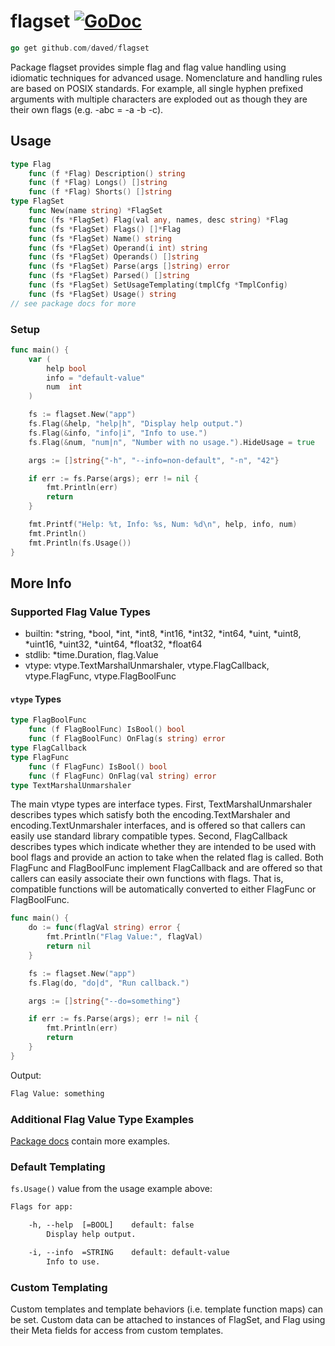 # flagset [![GoDoc](https://pkg.go.dev/badge/github.com/daved/flagset.svg)](https://pkg.go.dev/github.com/daved/flagset)

```go
go get github.com/daved/flagset
```

Package flagset provides simple flag and flag value handling using idiomatic techniques for advanced
usage. Nomenclature and handling rules are based on POSIX standards. For example, all single hyphen
prefixed arguments with multiple characters are exploded out as though they are their own flags
(e.g. -abc = -a -b -c). 

## Usage

```go
type Flag
    func (f *Flag) Description() string
    func (f *Flag) Longs() []string
    func (f *Flag) Shorts() []string
type FlagSet
    func New(name string) *FlagSet
    func (fs *FlagSet) Flag(val any, names, desc string) *Flag
    func (fs *FlagSet) Flags() []*Flag
    func (fs *FlagSet) Name() string
    func (fs *FlagSet) Operand(i int) string
    func (fs *FlagSet) Operands() []string
    func (fs *FlagSet) Parse(args []string) error
    func (fs *FlagSet) Parsed() []string
    func (fs *FlagSet) SetUsageTemplating(tmplCfg *TmplConfig)
    func (fs *FlagSet) Usage() string
// see package docs for more
```

### Setup

```go
func main() {
    var (
        help bool
        info = "default-value"
        num  int
    )

    fs := flagset.New("app")
    fs.Flag(&help, "help|h", "Display help output.")
    fs.Flag(&info, "info|i", "Info to use.")
    fs.Flag(&num, "num|n", "Number with no usage.").HideUsage = true

    args := []string{"-h", "--info=non-default", "-n", "42"}

    if err := fs.Parse(args); err != nil {
        fmt.Println(err)
        return
    }

    fmt.Printf("Help: %t, Info: %s, Num: %d\n", help, info, num)
    fmt.Println()
    fmt.Println(fs.Usage())
}
```

## More Info

### Supported Flag Value Types

- builtin: *string, *bool, *int, *int8, *int16, *int32, *int64, *uint, *uint8, *uint16, *uint32,
*uint64, *float32, *float64
- stdlib: *time.Duration, flag.Value
- vtype: vtype.TextMarshalUnmarshaler, vtype.FlagCallback, vtype.FlagFunc, vtype.FlagBoolFunc

#### `vtype` Types

```go
type FlagBoolFunc
    func (f FlagBoolFunc) IsBool() bool
    func (f FlagBoolFunc) OnFlag(s string) error
type FlagCallback
type FlagFunc
    func (f FlagFunc) IsBool() bool
    func (f FlagFunc) OnFlag(val string) error
type TextMarshalUnmarshaler
```

The main vtype types are interface types. First, TextMarshalUnmarshaler describes types which
satisfy both the encoding.TextMarshaler and encoding.TextUnmarshaler interfaces, and is offered so
that callers can easily use standard library compatible types. Second, FlagCallback describes types
which indicate whether they are intended to be used with bool flags and provide an action to take
when the related flag is called. Both FlagFunc and FlagBoolFunc implement FlagCallback and are
offered so that callers can easily associate their own functions with flags. That is, compatible
functions will be automatically converted to either FlagFunc or FlagBoolFunc.

```go
func main() {
    do := func(flagVal string) error {
        fmt.Println("Flag Value:", flagVal)
        return nil
    }

    fs := flagset.New("app")
    fs.Flag(do, "do|d", "Run callback.")

    args := []string{"--do=something"}

    if err := fs.Parse(args); err != nil {
        fmt.Println(err)
        return
    }
}
```
Output:
```txt
Flag Value: something
```

### Additional Flag Value Type Examples

[Package docs](https://pkg.go.dev/github.com/daved/flagset) contain more examples.

### Default Templating

`fs.Usage()` value from the usage example above:

```txt
Flags for app:

    -h, --help  [=BOOL]    default: false
        Display help output.

    -i, --info  =STRING    default: default-value
        Info to use.
```

### Custom Templating

Custom templates and template behaviors (i.e. template function maps) can be set. Custom data can be
attached to instances of FlagSet, and Flag using their Meta fields for access from custom templates.
